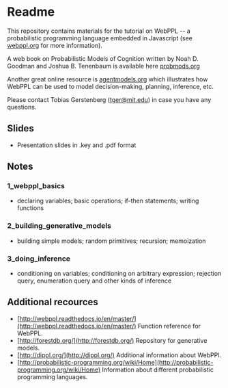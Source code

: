 # Readme 

This repository contains materials for the tutorial on WebPPL -- a probabilistic programming language embedded in Javascript (see [webppl.org](http://www.webppl.org) for more information). 

A web book on Probabilistic Models of Cognition written by Noah D. Goodman and Joshua B. Tenenbaum is available here [probmods.org](http://www.probmods.org)

Another great online resource is [agentmodels.org](http://www.agentmodels.org) which illustrates how WebPPL can be used to model decision-making, planning, inference, etc.  

Please contact Tobias Gerstenberg ([tger@mit.edu](mailto:tger@mit.edu)) in case you have any questions.

## Slides 

- Presentation slides in .key and .pdf format 

## Notes 

### 1_webppl_basics 

- declaring variables; basic operations; if-then statements; writing functions 

### 2_building_generative_models 

- building simple models; random primitives; recursion; memoization 

### 3_doing_inference

- conditioning on variables; conditioning on arbitrary expression; rejection query, enumeration query and other kinds of inference 

## Additional recources 

- [http://webppl.readthedocs.io/en/master/](http://webppl.readthedocs.io/en/master/) Function reference for WebPPL.
- [http://forestdb.org/](http://forestdb.org/) Repository for generative models. 
- [http://dippl.org/](http://dippl.org/) Additional information about WebPPl.
- [http://probabilistic-programming.org/wiki/Home](http://probabilistic-programming.org/wiki/Home) Information about different probabilistic programming languages. 
